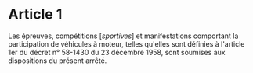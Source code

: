 # Article 1

Les épreuves, compétitions [*sportives*] et manifestations comportant la participation de véhicules à moteur, telles qu'elles sont définies à l'article 1er du décret n° 58-1430 du 23 décembre 1958, sont soumises aux dispositions du présent arrêté.
